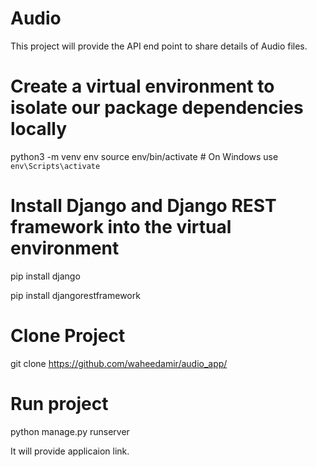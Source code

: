 # Audio
This project will provide the API end point to share details of Audio files.

# Create a virtual environment to isolate our package dependencies locally
python3 -m venv env
source env/bin/activate  # On Windows use `env\Scripts\activate`

# Install Django and Django REST framework into the virtual environment
pip install django

pip install djangorestframework


# Clone Project
git clone https://github.com/waheedamir/audio_app/

# Run project 

python manage.py runserver

It will provide applicaion link.
